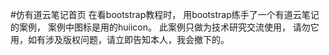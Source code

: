 #仿有道云笔记首页 
在看bootstrap教程时，
用bootstrap练手了一个有道云笔记的案例，
案例中图标是用的huiicon。 
此案例只做为技术研究交流使用，
请勿它用，如有涉及版权问题，请立即告知本人，我会撤下的。

